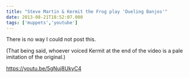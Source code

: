```yaml
---
title: "Steve Martin & Kermit the Frog play 'Dueling Banjos'"
date: 2013-08-21T18:52:07.000
tags: ['muppets','youtube']
---
```


There is no way I could not post this.

(That being said, whoever voiced Kermit at the end of the video is a pale imitation of the original.)

https://youtu.be/5gNuj8UkyC4
